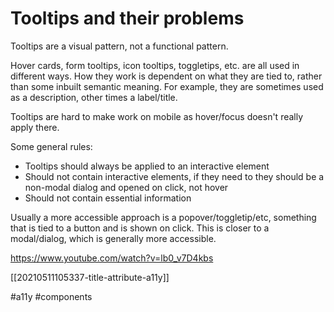 # Tooltips and their problems

Tooltips are a visual pattern, not a functional pattern.

Hover cards, form tooltips, icon tooltips, toggletips, etc. are all used in different ways. How they work is dependent on what they are tied to, rather than some inbuilt semantic meaning. For example, they are sometimes used as a description, other times a label/title.

Tooltips are hard to make work on mobile as hover/focus doesn't really apply there.

Some general rules:
- Tooltips should always be applied to an interactive element
- Should not contain interactive elements, if they need to they should be a non-modal dialog and opened on click, not hover
- Should not contain essential information

Usually a more accessible approach is a popover/toggletip/etc, something that is tied to a button and is shown on click. This is closer to a modal/dialog, which is generally more accessible.

https://www.youtube.com/watch?v=lb0_v7D4kbs

[[20210511105337-title-attribute-a11y]]

#a11y
#components